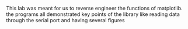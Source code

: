 This lab was meant for us to reverse engineer the functions of 
matplotlib. the programs all demonstrated key points of the library like 
reading data through the serial port and having several figures
